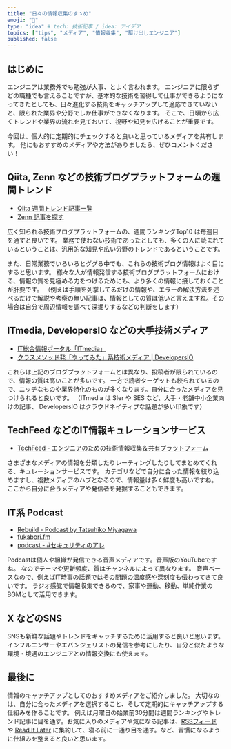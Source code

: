 ```yaml
---
title: "日々の情報収集のすゝめ"
emoji: "📡"
type: "idea" # tech: 技術記事 / idea: アイデア
topics: ["tips", "メディア", "情報収集", "駆け出しエンジニア"]
published: false
---
```


## はじめに
エンジニアは業務外でも勉強が大事、とよく言われます。
エンジニアに限らずどの職種でも言えることですが、基本的な技術を習得して仕事ができるようになってきたとしても、日々進化する技術をキャッチアップして適応できていないと、限られた業界や分野でしか仕事ができなくなります。
そこで、日頃から広くトレンドや業界の流れを見ておいて、視野や知見を広げることが重要です。

今回は、個人的に定期的にチェックすると良いと思っているメディアを共有します。
他にもおすすめのメディアや方法がありましたら、ぜひコメントください！

## Qiita, Zenn などの技術ブログプラットフォームの週間トレンド
* [Qiita 週間トレンド記事一覧](https://qiita.com/Qiita/items/b5c1550c969776b65b9b)
* [Zenn 記事を探す](https://zenn.dev/articles/explore)

広く知られる技術ブログプラットフォームの、週間ランキングTop10 は毎週目を通すと良いです。
業務で使わない技術であったとしても、多くの人に読まれているということは、汎用的な知見や広い分野のトレンドであるということです。

また、日常業務でいろいろとググる中でも、これらの技術ブログ情報はよく目にすると思います。
様々な人が情報発信する技術ブログプラットフォームにおける、情報の質を見極める力をつけるためにも、より多くの情報に接しておくことが肝要です。
（例えば手順を列挙してるだけの情報や、エラーの解決方法を述べるだけで解説や考察の無い記事は、情報としての質は低いと言えますね。その場合は自分で周辺情報を調べて深掘りするなどの判断をします）

## ITmedia, DevelopersIO などの大手技術メディア
* [IT総合情報ポータル「ITmedia」](https://www.itmedia.co.jp)
* [クラスメソッド発「やってみた」系技術メディア | DevelopersIO](https://dev.classmethod.jp)

これらは上記のブログプラットフォームとは異なり、投稿者が限られているので、情報の質は高いことが多いです。
一方で読者ターゲットも絞られているので、ニッチなものや業界特化のものが多くなります。自分に合ったメディアを見つけられると良いです。
（ITmedia は SIer や SES など、大手・老舗中小企業向けの記事、 DevelopersIO はクラウドネイティブな話題が多い印象です）

## TechFeed などのIT情報キュレーションサービス
* [TechFeed - エンジニアのための技術情報収集＆共有プラットフォーム](https://techfeed.io)

さまざまなメディアの情報を分類したりレーティングしたりしてまとめてくれる、キュレーションサービスです。
カテゴリなどで自分に合った情報を絞り込めますし、複数メディアのハブとなるので、情報量は多く鮮度も高いですね。
ここから自分に合うメディアや発信者を発掘することもできます。

## IT系 Podcast
* [Rebuild - Podcast by Tatsuhiko Miyagawa](http://Rebuild.fm)
* [fukabori.fm](http://Fukabori.fm)
* [podcast - #セキュリティのアレ](https://www.tsujileaks.com)

Podcastは個人や組織が発信できる音声メディアです。音声版のYouTubeですね。
なのでテーマや更新頻度、質はチャンネルによって異なります。
音声ベースなので、例えばIT時事の話題ではその問題の温度感や深刻度も伝わってきて良いです。
ラジオ感覚で情報収集できるので、家事や運動、移動、単純作業のBGMとして活用できます。

## X などのSNS
SNSも新鮮な話題やトレンドをキャッチするために活用すると良いと思います。
インフルエンサーやエバンジェリストの発信を参考にしたり、自分と似たような環境・境遇のエンジニアとの情報交換にも使えます。

## 最後に
情報のキャッチアップとしてのおすすめメディアをご紹介しました。
大切なのは、自分に合ったメディアを選択すること、そして定期的にキャッチアップする仕組みを作ることです。
例えば月曜日の始業前30分間は週間ランキングやトレンド記事に目を通す。お気に入りのメディアや気になる記事は、[RSSフィード](https://support.microsoft.com/ja-jp/office/rss) や [Read It Later](https://getpocket.com/ja/collections) に集約して、寝る前に一通り目を通す。など、習慣になるように仕組みを整えると良いと思います。